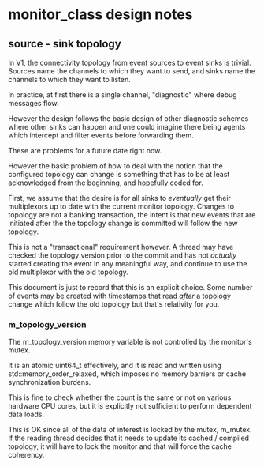 # monitor_class design notes

## source - sink topology

In V1, the connectivity topology from event sources to event sinks is
trivial. Sources name the channels to which they want to send, and
sinks name the channels to which they want to listen.

In practice, at first there is a single channel, "diagnostic" where
debug messages flow.

However the design follows the basic design of other diagnostic schemes
where other sinks can happen and one could imagine there being
agents which intercept and filter events before forwarding
them.

These are problems for a future date right now.

However the basic problem of how to deal with the notion that
the configured topology can change is something that has to be
at least acknowledged from the beginning, and hopefully coded
for.

First, we assume that the desire is for all sinks to _eventually_
get their multiplexors up to date with the current monitor
topology. Changes to topology are not a banking transaction,
the intent is that new events that are initiated after the
the topology change is committed will follow the new topology.

This is not a "transactional" requirement however. A thread may
have checked the topology version prior to the commit and has
not _actually_ started creating the event in any meaningful
way, and continue to use the old multiplexor with the old
topology.

This document is just to record that this is an explicit choice.
Some number of events may be created with timestamps that read
_after_ a topology change which follow the old topology but
that's relativity for you.

### m_topology_version

The m_topology_version memory variable is not controlled by the
monitor's mutex.

It is an atomic uint64_t effectively, and it is read and written
using std::memory_order_relaxed, which imposes no memory barriers
or cache synchronization burdens.

This is fine to check whether the count is the same or not on
various hardware CPU cores, but it is explicitly not sufficient
to perform dependent data loads.

This is OK since all of the data of interest is locked by the
mutex, m_mutex. If the reading thread decides that it needs to
update its cached / compiled topology, it will have to lock the
monitor and that will force the cache coherency.
